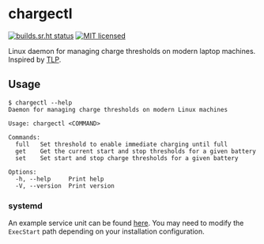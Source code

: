 # chargectl
[![builds.sr.ht status](https://builds.sr.ht/~loshz/chargectl.svg)](https://builds.sr.ht/~loshz/chargectl?) [![MIT licensed](https://img.shields.io/badge/license-MIT-blue)](LICENSE)

Linux daemon for managing charge thresholds on modern laptop machines. Inspired by [TLP](https://linrunner.de/tlp/).

## Usage
```
$ chargectl --help
Daemon for managing charge thresholds on modern Linux machines

Usage: chargectl <COMMAND>

Commands:
  full   Set threshold to enable immediate charging until full
  get    Get the current start and stop thresholds for a given battery
  set    Set start and stop charge thresholds for a given battery

Options:
  -h, --help     Print help
  -V, --version  Print version
```

### systemd
An example service unit can be found [here](./extra/chargectl.service). You may need to modify the `ExecStart` path depending on your installation configuration.
